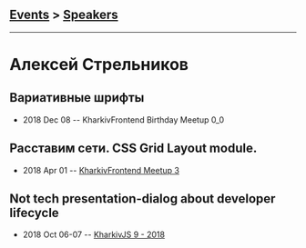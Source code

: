 ## [Events](../README.md) > [Speakers](../speakers.md)
---

# Алексей Стрельников

## Вариативные шрифты
- 2018 Dec 08 -- KharkivFrontend Birthday Meetup 0_0    
## Расставим сети. CSS Grid Layout module.
- 2018 Apr 01 -- [KharkivFrontend Meetup 3](https://www.youtube.com/watch?v=TPz5MSS0Gy4)    
## Not tech presentation-dialog about developer lifecycle
- 2018 Oct 06-07 -- [KharkivJS 9 - 2018](https://www.youtube.com/watch?v=cKD4-17IDQg)    
